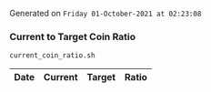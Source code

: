 Generated on `Friday 01-October-2021 at 02:23:08`

### Current to Target Coin Ratio
`current_coin_ratio.sh`

Date|Current|Target|Ratio
---|---|---|---
